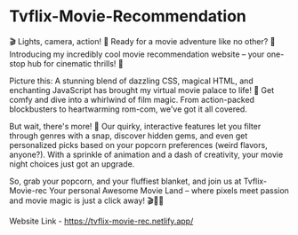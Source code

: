 # Tvflix-Movie-Recommendation
🎬 Lights, camera, action! 🍿 Ready for a movie adventure like no other? 🎥 Introducing my incredibly cool movie recommendation website – your one-stop hub for cinematic thrills! 🌟

Picture this: A stunning blend of dazzling CSS, magical HTML, and enchanting JavaScript has brought my virtual movie palace to life! 🎉 Get comfy and dive into a whirlwind of film magic. From action-packed blockbusters to heartwarming rom-com, we've got it all covered.

But wait, there's more! 🎁 Our quirky, interactive features let you filter through genres with a snap, discover hidden gems, and even get personalized picks based on your popcorn preferences (weird flavors, anyone?). With a sprinkle of animation and a dash of creativity, your movie night choices just got an upgrade.

So, grab your popcorn, and your fluffiest blanket, and join us at Tvflix-Movie-rec Your personal Awesome Movie Land – where pixels meet passion and movie magic is just a click away! 🎬🌟🍿

Website Link - https://tvflix-movie-rec.netlify.app/
